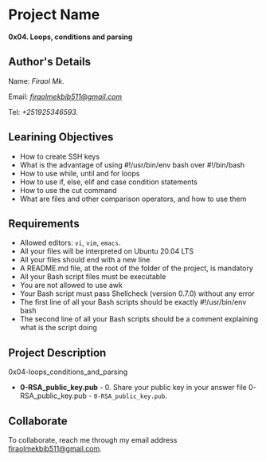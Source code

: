 # Project Name
**0x04. Loops, conditions and parsing**

## Author's Details
Name: *Firaol Mk.*

Email: *firaolmekbib511@gmail.com*

Tel: *+251925346593.*

## Learining Objectives
*   How to create SSH keys
*   What is the advantage of using #!/usr/bin/env bash over #!/bin/bash
*   How to use while, until and for loops
*   How to use if, else, elif and case condition statements
*   How to use the cut command
*   What are files and other comparison operators, and how to use them

##  Requirements
*   Allowed editors: `vi`, `vim`, `emacs`.
*   All your files will be interpreted on Ubuntu 20.04 LTS
*   All your files should end with a new line
*   A README.md file, at the root of the folder of the project, is mandatory
*   All your Bash script files must be executable
*   You are not allowed to use awk
*   Your Bash script must pass Shellcheck (version 0.7.0) without any error
*   The first line of all your Bash scripts should be exactly #!/usr/bin/env bash
*   The second line of all your Bash scripts should be a comment explaining what is the script doing

## Project Description
0x04-loops_conditions_and_parsing

* **0-RSA_public_key.pub** - 0. Share your public key in your answer file 0-RSA_public_key.pub - `0-RSA_public_key.pub`.


## Collaborate

To collaborate, reach me through my email address firaolmekbib511@gmail.com.
